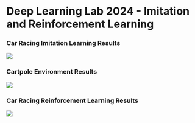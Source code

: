 # Deep Learning Lab 2024 - Imitation and Reinforcement Learning 

### Car Racing Imitation Learning Results
![](https://github.com/viljalo/DLL_Imitation_Reinforcement/blob/master/visualized_results/carracing_imitation/imitation_carracing.gif)


### Cartpole Environment Results
![](https://github.com/viljalo/DLL_Imitation_Reinforcement/blob/master/visualized_results/cartpole/cartpole_result.gif)


### Car Racing Reinforcement Learning Results
![](https://github.com/viljalo/DLL_Imitation_Reinforcement/blob/master/visualized_results/carracing_reinforcement/reinforcement_carracing.gif)
